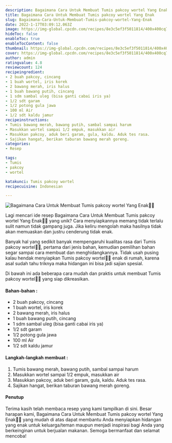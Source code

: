 ```yaml
---
description: Bagaimana Cara Untuk Membuat Tumis pakcoy wortel Yang Enak"
title: Bagaimana Cara Untuk Membuat Tumis pakcoy wortel Yang Enak
slug: Bagaimana-Cara-Untuk-Membuat-Tumis-pakcoy-wortel-Yang-Enak
date: 2022-1-17T03:09:12.063Z
image: https://img-global.cpcdn.com/recipes/8e3c5ef3f5011814/400x400cq70/photo.jpg
hideToc: false
enableToc: true
enableTocContent: false
thumbnail: https://img-global.cpcdn.com/recipes/8e3c5ef3f5011814/400x400cq70/photo.jpg
cover: https://img-global.cpcdn.com/recipes/8e3c5ef3f5011814/400x400cq70/photo.jpg
author: admin
ratingvalue: 4.8
reviewcount: 124
recipeingredient:
- 2 buah pakcoy, cincang
- 1 buah wortel, iris korek
- 2 bawang merah, iris halus
- 1 buah bawang putih, cincang
- 1 sdm sambal uleg (bisa ganti cabai iris ya)
- 1/2 sdt garam
- 1/2 potong gula jawa
- 100 ml Air
- 1/2 sdt kaldu jamur
recipeinstructions:
- Tumis bawang merah, bawang putih, sambal sampai harum
- Masukkan wortel sampai 1/2 empuk, masukkan air
- Masukkan pakcoy, aduk beri garam, gula, kaldu. Aduk tes rasa.
- Sajikan hangat, berikan taburan bawang merah goreng.
categories:
- Resep

tags:
- Tumis
- pakcoy
- wortel

katakunci: Tumis pakcoy wortel
recipecuisine: Indonesian

---
```


![Bagaimana Cara Untuk Membuat Tumis pakcoy wortel Yang Enak👩‍🍳](https://img-global.cpcdn.com/recipes/8e3c5ef3f5011814/400x400cq70/photo.jpg)

Lagi mencari ide resep Bagaimana Cara Untuk Membuat Tumis pakcoy wortel Yang Enak👩‍🍳 yang unik? Cara menyiapkannya memang tidak terlalu sulit namun tidak gampang juga. Jika keliru mengolah maka hasilnya tidak akan memuaskan dan justru cenderung tidak enak.

Banyak hal yang sedikit banyak mempengaruhi kualitas rasa dari Tumis pakcoy wortel👩‍🍳, pertama dari jenis bahan, kemudian pemilihan bahan segar sampai cara membuat dan menghidangkannya. Tidak usah pusing kalau hendak menyiapkan Tumis pakcoy wortel👩‍🍳 enak di rumah, karena asal sudah tahu triknya maka hidangan ini bisa jadi sajian spesial.

Di bawah ini ada beberapa cara mudah dan praktis untuk membuat Tumis pakcoy wortel👩‍🍳 yang siap dikreasikan.

<!--inarticleads1-->

#### Bahan-bahan :

- 2 buah pakcoy, cincang
- 1 buah wortel, iris korek
- 2 bawang merah, iris halus
- 1 buah bawang putih, cincang
- 1 sdm sambal uleg (bisa ganti cabai iris ya)
- 1/2 sdt garam
- 1/2 potong gula jawa
- 100 ml Air
- 1/2 sdt kaldu jamur

<!--inarticleads2-->

#### Langkah-langkah membuat :

1. Tumis bawang merah, bawang putih, sambal sampai harum
1. Masukkan wortel sampai 1/2 empuk, masukkan air
1. Masukkan pakcoy, aduk beri garam, gula, kaldu. Aduk tes rasa.
1. Sajikan hangat, berikan taburan bawang merah goreng.

#### Penutup

Terima kasih telah membaca resep yang kami tampilkan di sini. Besar harapan kami, Bagaimana Cara Untuk Membuat Tumis pakcoy wortel Yang Enak👩‍🍳 yang mudah di atas dapat membantu Anda menyiapkan hidangan yang enak untuk keluarga/teman maupun menjadi inspirasi bagi Anda yang berkeinginan untuk berjualan makanan. Semoga bermanfaat dan selamat mencoba!
